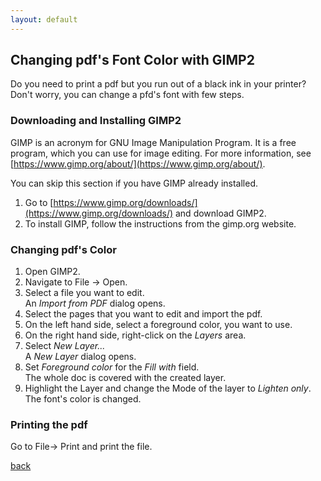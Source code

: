 ```yaml
---
layout: default
---
```


## Changing pdf's Font Color with GIMP2

Do you need to print a pdf but you run out of a black ink in your printer? Don't worry, you can change a pfd's font with few steps.

### Downloading and Installing GIMP2

GIMP is an acronym for GNU Image Manipulation Program. It is a free program, which you can use for image editing. For more information, see [https://www.gimp.org/about/](https://www.gimp.org/about/).

You can skip this section if you have GIMP already installed.

1. Go to [https://www.gimp.org/downloads/](https://www.gimp.org/downloads/) and download GIMP2. 
1. To install GIMP, follow the instructions from the gimp.org website.

### Changing pdf's Color

1. Open GIMP2.
1. Navigate to File -> Open.
1. Select a file you want to edit. <br/>
An _Import from PDF_ dialog opens.
1. Select the pages that you want to edit and import the pdf.
1. On the left hand side, select a foreground color, you want to use.
1. On the right hand side, right-click on the _Layers_ area.
1. Select _New Layer..._ <br/>
A _New Layer_ dialog opens.
1. Set _Foreground color_ for the _Fill with_ field. <br/>
The whole doc is covered with the created layer.
1. Highlight the Layer and change the Mode of the layer to _Lighten only_. <br/>
The font's color is changed.

### Printing the pdf

Go to File-> Print and print the file.




[back](./)
